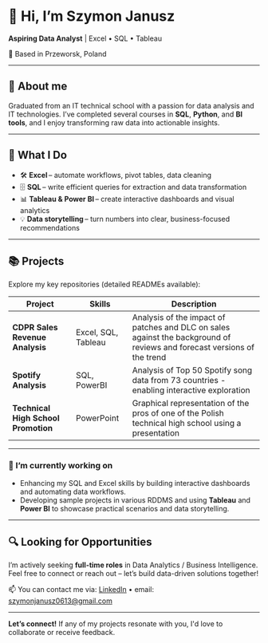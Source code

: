 # 👋 Hi, I’m **Szymon Janusz**

**Aspiring Data Analyst** | Excel • SQL • Tableau

📍 Based in Przeworsk, Poland

---

## 🎯 About me

Graduated from an IT technical school with a passion for data analysis and IT technologies. I’ve completed several courses in **SQL**, **Python**, and **BI tools**, and I enjoy transforming raw data into actionable insights.

---

## 🚀 What I Do

* 🛠 **Excel** – automate workflows, pivot tables, data cleaning
* 🗄️ **SQL** – write efficient queries for extraction and data transformation
* 📊 **Tableau & Power BI** – create interactive dashboards and visual analytics
* 💡 **Data storytelling** – turn numbers into clear, business-focused recommendations

---

## 📚 Projects

Explore my key repositories (detailed READMEs available):

| Project                             | Skills               | Description                                                                                         |
| ----------------------------------- | -------------------- | --------------------------------------------------------------------------------------------------- |
| **CDPR Sales Revenue Analysis**     | Excel, SQL, Tableau  |  Analysis of the impact of patches and DLC on sales against the background of reviews and forecast versions of the trend              |
| **Spotify Analysis** | SQL, PowerBI         | Analysis of Top 50 Spotify song data from 73 countries - enabling interactive exploration |
| **Technical High School Promotion** | PowerPoint           |  Graphical representation of the pros of one of the Polish technical high school using a presentation |

---

### 🔭 I’m currently working on
- Enhancing my SQL and Excel skills by building interactive dashboards and automating data workflows.
- Developing sample projects in various RDDMS and using **Tableau** and **Power BI** to showcase practical scenarios and data storytelling.

---

## 🔍 Looking for Opportunities

I’m actively seeking **full-time roles** in Data Analytics / Business Intelligence.
Feel free to connect or reach out – let’s build data-driven solutions together!

📫 You can contact me via: [LinkedIn](https://www.linkedin.com/in/szymon-janusz/) • email: [szymonjanusz0613@gmail.com](mailto:szymonjanusz0613@gmail.com)

---

**Let’s connect!** If any of my projects resonate with you, I'd love to collaborate or receive feedback.
